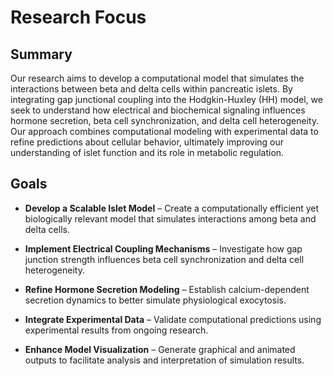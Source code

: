 # Research Focus

## Summary
Our research aims to develop a computational model that simulates the interactions between beta and delta cells within pancreatic islets. By integrating gap junctional coupling into the Hodgkin-Huxley (HH) model, we seek to understand how electrical and biochemical signaling influences hormone secretion, beta cell synchronization, and delta cell heterogeneity. Our approach combines computational modeling with experimental data to refine predictions about cellular behavior, ultimately improving our understanding of islet function and its role in metabolic regulation.

## Goals

- **Develop a Scalable Islet Model** – Create a computationally efficient yet biologically relevant model that simulates interactions among beta and delta cells.

- **Implement Electrical Coupling Mechanisms** – Investigate how gap junction strength influences beta cell synchronization and delta cell heterogeneity.

- **Refine Hormone Secretion Modeling** – Establish calcium-dependent secretion dynamics to better simulate physiological exocytosis.

- **Integrate Experimental Data** – Validate computational predictions using experimental results from ongoing research.

- **Enhance Model Visualization** – Generate graphical and animated outputs to facilitate analysis and interpretation of simulation results.